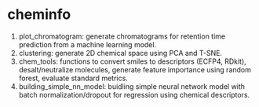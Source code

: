 # cheminfo

1. plot_chromatogram: generate chromatograms for retention time prediction from a machine learning model. 
2. clustering: generate 2D chemical space using PCA and T-SNE. 
3. chem_tools:
    functions to convert smiles to descriptors (ECFP4, RDkit),
    desalt/neutralize molecules,
    generate feature importance using random forest,
    evaluate standard metrics. 
4. building_simple_nn_model: buidling simple neural network model with batch normalization/dropout for regression using chemical descriptors. 
